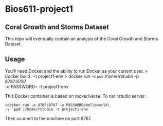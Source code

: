 Bios611-project1
===========
Coral Growth and Storms  Dataset
---------

This repo will eventually contain an analysis of the Coral Growth and Storms Dataset.

Usage
------

You'll need Docker and the ability to run Docker as your current user.
    > docker build . -t project1-env
    > docker run -v `pwd`:/home/rstudio -p 8787:8787\
    -e PASSWORD=<yourpassword> -t project1-env
 

This Docker container is based on rocker/verse. To run rstudio server:

    >docker run -p 8787:8787 -e PASSWORD=helloworld\
    -v `pwd`:/home/rstudio -t project1-env
    
Then connect to the machine on port 8787.